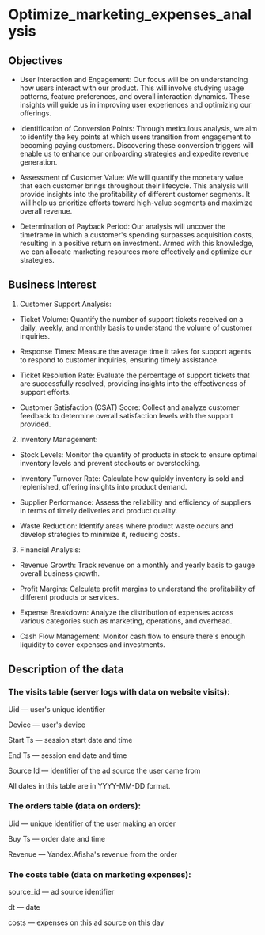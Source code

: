 # Optimize_marketing_expenses_analysis

## Objectives

* User Interaction and Engagement: Our focus will be on understanding how users interact with our product. This will involve studying usage patterns, feature preferences, and overall interaction dynamics. These insights will guide us in improving user experiences and optimizing our offerings.

* Identification of Conversion Points: Through meticulous analysis, we aim to identify the key points at which users transition from engagement to becoming paying customers. Discovering these conversion triggers will enable us to enhance our onboarding strategies and expedite revenue generation.

* Assessment of Customer Value: We will quantify the monetary value that each customer brings throughout their lifecycle. This analysis will provide insights into the profitability of different customer segments. It will help us prioritize efforts toward high-value segments and maximize overall revenue.

* Determination of Payback Period: Our analysis will uncover the timeframe in which a customer's spending surpasses acquisition costs, resulting in a positive return on investment. Armed with this knowledge, we can allocate marketing resources more effectively and optimize our strategies.

## Business Interest

1. Customer Support Analysis:

* Ticket Volume: Quantify the number of support tickets received on a daily, weekly, and monthly basis to understand the volume of customer inquiries.

* Response Times: Measure the average time it takes for support agents to respond to customer inquiries, ensuring timely assistance.

* Ticket Resolution Rate: Evaluate the percentage of support tickets that are successfully resolved, providing insights into the effectiveness of support efforts.

* Customer Satisfaction (CSAT) Score: Collect and analyze customer feedback to determine overall satisfaction levels with the support provided.

2. Inventory Management:

* Stock Levels: Monitor the quantity of products in stock to ensure optimal inventory levels and prevent stockouts or overstocking.

* Inventory Turnover Rate: Calculate how quickly inventory is sold and replenished, offering insights into product demand.

* Supplier Performance: Assess the reliability and efficiency of suppliers in terms of timely deliveries and product quality.

* Waste Reduction: Identify areas where product waste occurs and develop strategies to minimize it, reducing costs.

3. Financial Analysis:

* Revenue Growth: Track revenue on a monthly and yearly basis to gauge overall business growth.

* Profit Margins: Calculate profit margins to understand the profitability of different products or services.

* Expense Breakdown: Analyze the distribution of expenses across various categories such as marketing, operations, and overhead.

* Cash Flow Management: Monitor cash flow to ensure there's enough liquidity to cover expenses and investments.

## Description of the data

### The visits table (server logs with data on website visits):

Uid — user's unique identifier

Device — user's device

Start Ts — session start date and time

End Ts — session end date and time

Source Id — identifier of the ad source the user came from

All dates in this table are in YYYY-MM-DD format.

### The orders table (data on orders):

Uid — unique identifier of the user making an order

Buy Ts — order date and time

Revenue — Yandex.Afisha's revenue from the order

### The costs table (data on marketing expenses):

source_id — ad source identifier

dt — date

costs — expenses on this ad source on this day













